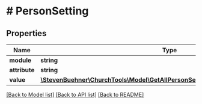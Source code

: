 # # PersonSetting

## Properties

Name | Type | Description | Notes
------------ | ------------- | ------------- | -------------
**module** | **string** |  | [optional]
**attribute** | **string** |  | [optional]
**value** | [**\StevenBuehner\ChurchTools\Model\GetAllPersonSettings200ResponseDataInnerValue**](GetAllPersonSettings200ResponseDataInnerValue.md) |  | [optional]

[[Back to Model list]](../../README.md#models) [[Back to API list]](../../README.md#endpoints) [[Back to README]](../../README.md)

